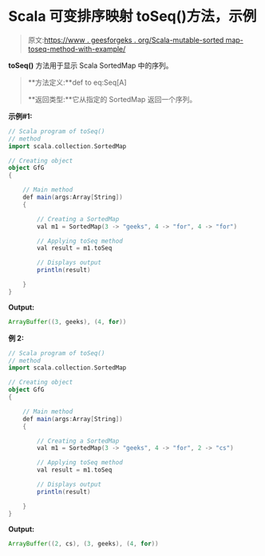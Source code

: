 # Scala 可变排序映射 toSeq()方法，示例

> 原文:[https://www . geesforgeks . org/Scala-mutable-sorted map-toseq-method-with-example/](https://www.geeksforgeeks.org/scala-mutable-sortedmap-toseq-method-with-example/)

**toSeq()** 方法用于显示 Scala SortedMap 中的序列。

> **方法定义:**def to eq:Seq[A]
> 
> **返回类型:**它从指定的 SortedMap 返回一个序列。

**示例#1:**

```scala
// Scala program of toSeq()
// method
import scala.collection.SortedMap

// Creating object
object GfG
{ 

    // Main method
    def main(args:Array[String])
    {

        // Creating a SortedMap
        val m1 = SortedMap(3 -> "geeks", 4 -> "for", 4 -> "for")

        // Applying toSeq method
        val result = m1.toSeq

        // Displays output
        println(result)

    }
}
```

**Output:**

```scala
ArrayBuffer((3, geeks), (4, for))

```

**例 2:**

```scala
// Scala program of toSeq()
// method
import scala.collection.SortedMap

// Creating object
object GfG
{ 

    // Main method
    def main(args:Array[String])
    {

        // Creating a SortedMap
        val m1 = SortedMap(3 -> "geeks", 4 -> "for", 2 -> "cs")

        // Applying toSeq method
        val result = m1.toSeq

        // Displays output
        println(result)

    }
}
```

**Output:**

```scala
ArrayBuffer((2, cs), (3, geeks), (4, for))

```